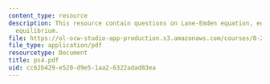 ```yaml
---
content_type: resource
description: This resource contain questions on Lane-Emden equation, equation of hydrostatic
  equilibrium.
file: https://ol-ocw-studio-app-production.s3.amazonaws.com/courses/8-284-modern-astrophysics-spring-2006/cc62b429e520d9e51aa26322adad83ea_ps4.pdf
file_type: application/pdf
resourcetype: Document
title: ps4.pdf
uid: cc62b429-e520-d9e5-1aa2-6322adad83ea
---
```

